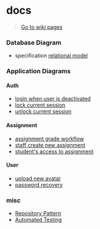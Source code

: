 # docs

> [Go to wiki pages](https://github.com/codemeistre/docs/wiki)

### Database Diagram

- specification [relational model](./private-diagrams/database_spec.relational-model.html)

### Application Diagrams

#### Auth

- [login when user is deactivated](./mermaid-diagrams/auth/login_when_user_is_deactivated.svg)
- [lock current session](./mermaid-diagrams/auth/lock_session.svg)
- [unlock current session](./mermaid-diagrams/auth/unlock_session.svg)

#### Assignment

- [assignment grade workflow](./drawio-diagrams/assignment/assignment_grade_workflow.svg)
- [staff create new assignment](./mermaid-diagrams/assignment/staff_create_assignment.svg)
- [student's access to assignment](./mermaid-diagrams/assignment/student_access_to_assignment.svg)

#### User

- [upload new avatar](./drawio-diagrams/user/upload_new_avatar.svg)
- [password recovery](./mermaid-diagrams/user/password_recovery.svg)


### misc

- [Repository Pattern](./misc/repository-pattern-overview.png)
- [Automated Testing](./misc/automated-testing-overview.png)
